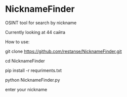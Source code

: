 # NicknameFinder
OSINT tool for search by nickname

Currently looking at 44  сайта



How to use:




git clone https://github.com/restanse/NicknameFinder.git


cd NicknameFinder

pip install -r requriments.txt




python NicknameFinder.py

enter your nickname
